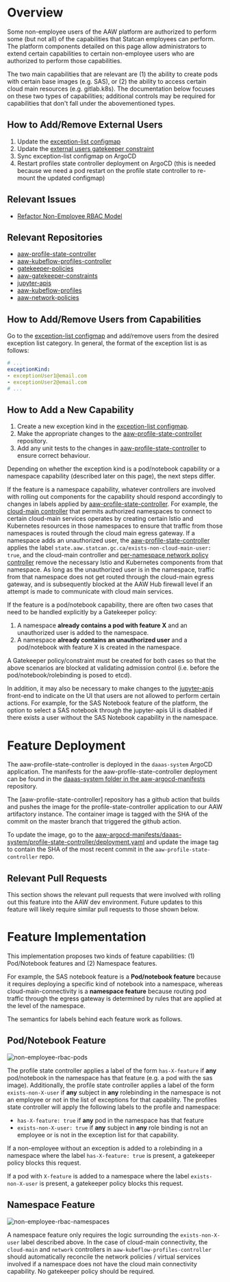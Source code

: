 # Overview

Some non-employee users of the AAW platform are authorized to perform some (but not all) of the capabilities that Statcan employees can perform. The platform components detailed on this page allow administrators to extend certain capabilities to certain non-employee users who are authorized to perform those capabilities.

The two main capabilities that are relevant are (1) the ability to create pods with certain base images (e.g. SAS), or (2) the ability to access certain cloud main resources (e.g. gitlab.k8s). The documentation below focuses on these two types of capabilities; additional controls may be required for capabilities that don't fall under the abovementioned types.

## How to Add/Remove External Users
1. Update the  [exception-list configmap](https://github.com/StatCan/aaw-kubeflow-profiles/blob/main/non-employee-exceptions-config.jsonnet)
2. Update the [external users gatekeeper constraint](https://github.com/StatCan/aaw-gatekeeper-constraints/blob/main/deny-external-users/constraint.yaml)
3. Sync exception-list configmap on ArgoCD
4. Restart profiles state controller deployment on ArgoCD (this is needed because we need a pod restart on the profile state controller to re-mount the updated configmap)

## Relevant Issues

- [Refactor Non-Employee RBAC Model](https://github.com/StatCan/daaas/issues/1335)

## Relevant Repositories

- [aaw-profile-state-controller](https://github.com/StatCan/aaw-profile-state-controller)
- [aaw-kubeflow-profiles-controller](https://github.com/StatCan/aaw-kubeflow-profiles-controller)
- [gatekeeper-policies](https://github.com/StatCan/gatekeeper-policies)
- [aaw-gatekeeper-constraints](https://github.com/StatCan/aaw-gatekeeper-constraints)
- [jupyter-apis](https://github.com/StatCan/jupyter-apis)
- [aaw-kubeflow-profiles](https://github.com/StatCan/aaw-kubeflow-profiles)
- [aaw-network-policies](https://github.com/StatCan/aaw-network-policies)

## How to Add/Remove Users from Capabilities

Go to the [exception-list configmap](https://github.com/StatCan/aaw-kubeflow-profiles/blob/%40cbrown/1335-non-employee-rbac/non-employee-exceptions-config.jsonnet) and add/remove users from the desired exception list category. In general, the format of the exception list is as follows:

```yaml
# ...
exceptionKind:
- exceptionUser1@email.com
- exceptionUser2@email.com
# ...
```

## How to Add a New Capability

1. Create a new exception kind in the [exception-list configmap](https://github.com/StatCan/aaw-kubeflow-profiles/blob/%40cbrown/1335-non-employee-rbac/non-employee-exceptions-config.jsonnet).
2. Make the appropriate changes to the [aaw-profile-state-controller](https://github.com/StatCan/aaw-profile-state-controller) repository.
3. Add any unit tests to the changes in [aaw-profile-state-controller](https://github.com/StatCan/aaw-profile-state-controller) to ensure correct behaviour.

Depending on whether the exception kind is a pod/notebook capability or a namespace capability (described later on this page), the next steps differ.

If the feature is a namespace capability, whatever controllers are involved with rolling out components for the capability should respond accordingly to changes in labels applied by [aaw-profile-state-controller](https://github.com/StatCan/aaw-profile-state-controller). For example, the [cloud-main controller](https://github.com/StatCan/aaw-kubeflow-profiles-controller/blob/main/cmd/cloud-main.go) that permits authorized namespaces to connect to certain cloud-main services operates by creating certain Istio and Kubernetes resources in those namespaces to ensure that traffic from those namespaces is routed through the cloud main egress gateway. If a namespace adds an unauthorized user, the [aaw-profile-state-controller](https://github.com/StatCan/aaw-profile-state-controller) applies the label `state.aaw.statcan.gc.ca/exists-non-cloud-main-user: true`, and the cloud-main controller and [per-namespace network policy controller](https://github.com/StatCan/aaw-kubeflow-profiles-controller/blob/main/cmd/network.go) remove the necessary Istio and Kubernetes components from that namespace. As long as the unauthorized user is in the namespace, traffic from that namespace does not get routed through the cloud-main egress gateway, and is subsequently blocked at the AAW Hub firewall level if an attempt is made to communicate with cloud main services.

If the feature is a pod/notebook capability, there are often two cases that need to be handled explicitly by a Gatekeeper policy:

1. A namespace **already contains a pod with feature X** and an unauthorized user is added to the namespace.
2. A namespace **already contains an unauthorized user** and a pod/notebook with feature X is created in the namespace.

A Gatekeeper policy/constraint must be created for both cases so that the above scenarios are blocked at validating admission control (i.e. before the pod/notebook/rolebinding is posed to etcd).

In addition, it may also be necessary to make changes to the [jupyter-apis](https://github.com/StatCan/jupyter-apis) front-end to indicate on the UI that users are not allowed to perform certain actions. For example, for the SAS Notebook feature of the platform, the option to select a SAS notebook through the jupyter-apis UI is disabled if there exists a user without the SAS Notebook capability in the namespace.

# Feature Deployment

The aaw-profile-state-controller is deployed in the `daaas-system` ArgoCD application. The manifests for the aaw-profile-state-controller deployment can be found in the [daaas-system folder in the aaw-argocd-manifests](https://github.com/StatCan/aaw-argocd-manifests/tree/aaw-dev-cc-00/daaas-system/profile-state-controller) repository.

The [aaw-profile-state-controller] repository has a github action that builds and pushes the image for the profile-state-controller application to our AAW artifactory instance. The container image is tagged with the SHA of the commit on the master branch that triggered the github action.

To update the image, go to the [aaw-argocd-manifests/daaas-system/profile-state-controller/deployment.yaml](https://github.com/StatCan/aaw-argocd-manifests/tree/aaw-dev-cc-00/daaas-system/profile-state-controller/deployment.yaml) and update the image tag to contain the SHA of the most recent commit in the `aaw-profile-state-controller` repo.

## Relevant Pull Requests

This section shows the relevant pull requests that were involved with rolling out this feature into the AAW dev environment. Future updates to this feature will likely require similar pull requests to those shown below.



# Feature Implementation

This implementation proposes two kinds of feature capabilities: (1) Pod/Notebook features and (2) Namespace features.

For example, the SAS notebook feature is a **Pod/notebook feature** because it requires deploying a specific kind of notebook into a namespace, whereas cloud-main-connectivity is a **namespace feature** because routing pod traffic through the egress gateway is determined by rules that are applied at the level of the namespace.

The semantics for labels behind each feature work as follows.

## Pod/Notebook Feature

![non-employee-rbac-pods](non-employee-rbac-pod.png)

The profile state controller applies a label of the form `has-X-feature` if **any** pod/notebook in the namespace has that feature (e.g. a pod with the sas image). Additionally, the profile state controller applies a label of the form `exists-non-X-user` if **any** subject in **any** rolebinding in the namespace is not an employee or not in the list of exceptions for that capability. The profiles state controller will apply the following labels to the profile and namespace:

- `has-X-feature: true` if **any** pod in the namespace has that feature
- `exists-non-X-user: true` if **any** subject in **any** role binding is not an employee or is not in the exception list for that capability.

If a non-employee without an exception is added to a rolebinding in a namespace where the label `has-X-feature: true` is present, a gatekeeper policy blocks this request.

If a pod with `X-feature` is added to a namespace where the label `exists-non-X-user` is present, a gatekeeper policy blocks this request.

## Namespace Feature

![non-employee-rbac-namespaces](non-employee-rbac-ns.png)

A namespace feature only requires the logic surrounding the `exists-non-X-user` label described above. In the case of cloud-main connectivity, the `cloud-main` and `network` controllers in `aaw-kubeflow-profiles-controller` should automatically reconcile the network policies / virtual services involved if a namespace does not have the cloud main connectivity capability. No gatekeeper policy should be required.
